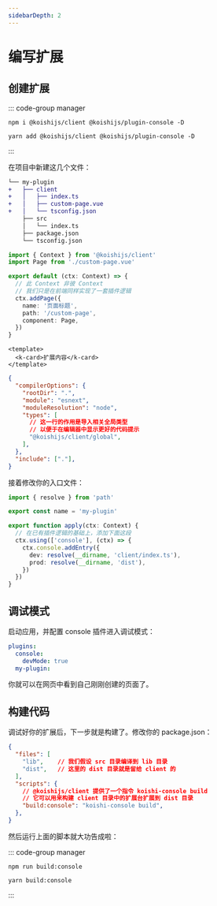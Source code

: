 ```yaml
---
sidebarDepth: 2
---
```


# 编写扩展

## 创建扩展

::: code-group manager
```npm
npm i @koishijs/client @koishijs/plugin-console -D
```
```yarn
yarn add @koishijs/client @koishijs/plugin-console -D
```
:::

在项目中新建这几个文件：

```diff
└── my-plugin
+   ├── client
+   │   ├── index.ts
+   │   ├── custom-page.vue
+   │   └── tsconfig.json
    ├── src
    │   └── index.ts
    ├── package.json
    └── tsconfig.json
```

```ts client/index.ts
import { Context } from '@koishijs/client'
import Page from './custom-page.vue'

export default (ctx: Context) => {
  // 此 Context 非彼 Context
  // 我们只是在前端同样实现了一套插件逻辑
  ctx.addPage({
    name: '页面标题',
    path: '/custom-page',
    component: Page,
  })
}
```

```vue custom-page.vue
<template>
  <k-card>扩展内容</k-card>
</template>
```

```json tsconfig.json
{
  "compilerOptions": {
    "rootDir": ".",
    "module": "esnext",
    "moduleResolution": "node",
    "types": [
      // 这一行的作用是导入相关全局类型
      // 以便于在编辑器中显示更好的代码提示
      "@koishijs/client/global",
    ],
  },
  "include": ["."],
}
```

接着修改你的入口文件：

```ts src/index.ts
import { resolve } from 'path'

export const name = 'my-plugin'

export function apply(ctx: Context) {
  // 在已有插件逻辑的基础上，添加下面这段
  ctx.using(['console'], (ctx) => {
    ctx.console.addEntry({
      dev: resolve(__dirname, 'client/index.ts'),
      prod: resolve(__dirname, 'dist'),
    })
  })
}
```

## 调试模式

启动应用，并配置 console 插件进入调试模式：

```yaml
plugins:
  console:
    devMode: true
  my-plugin:
```

你就可以在网页中看到自己刚刚创建的页面了。

## 构建代码

调试好你的扩展后，下一步就是构建了。修改你的 package.json：

```json package.json
{
  "files": [
    "lib",    // 我们假设 src 目录编译到 lib 目录
    "dist",   // 这里的 dist 目录就是留给 client 的
  ],
  "scripts": {
    // @koishijs/client 提供了一个指令 koishi-console build
    // 它可以用来构建 client 目录中的扩展台扩展到 dist 目录
    "build:console": "koishi-console build",
  },
}
```

然后运行上面的脚本就大功告成啦：

::: code-group manager
```npm
npm run build:console
```
```yarn
yarn build:console
```
:::

